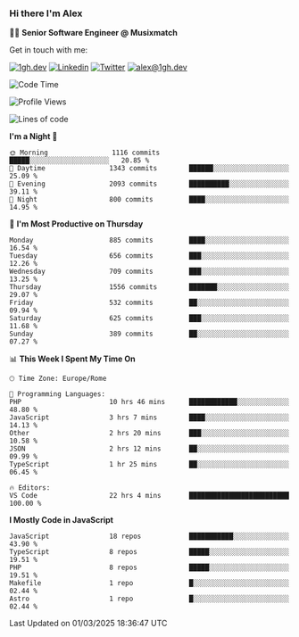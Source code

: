 ### Hi there I'm Alex

👨‍💻 __Senior Software Engineer @ Musixmatch__

Get in touch with me:

[![1gh.dev](https://img.shields.io/static/v1?label=1gh.dev&message=%20&color=red&logo=&style=flat-square&logoColor=white)](https://www.1gh.dev/)
[![Linkedin](https://img.shields.io/static/v1?label=Linkedin&message=%20&color=blue&logo=Linkedin&style=flat-square&logoColor=white)](https://linkedin.com/in/alexghirelli)
[![Twitter](https://img.shields.io/static/v1?label=Twitter&message=%20&color=blue&logo=Twitter&style=flat-square&logoColor=white)](https://twitter.com/alexGhirelli)
[![alex@1gh.dev](https://img.shields.io/static/v1?label=alex@1gh.dev&message=%20&color=red&logo=gmail&style=flat-square&logoColor=white)](mailto:alex@1gh.dev)

<!--START_SECTION:waka-->
![Code Time](http://img.shields.io/badge/Code%20Time-8%2C290%20hrs%2054%20mins-blue)

![Profile Views](http://img.shields.io/badge/Profile%20Views-5-blue)

![Lines of code](https://img.shields.io/badge/From%20Hello%20World%20I%27ve%20Written-19.8%20million%20lines%20of%20code-blue)

**I'm a Night 🦉** 

```text
🌞 Morning                1116 commits        █████░░░░░░░░░░░░░░░░░░░░   20.85 % 
🌆 Daytime                1343 commits        ██████░░░░░░░░░░░░░░░░░░░   25.09 % 
🌃 Evening                2093 commits        ██████████░░░░░░░░░░░░░░░   39.11 % 
🌙 Night                  800 commits         ████░░░░░░░░░░░░░░░░░░░░░   14.95 % 
```
📅 **I'm Most Productive on Thursday** 

```text
Monday                   885 commits         ████░░░░░░░░░░░░░░░░░░░░░   16.54 % 
Tuesday                  656 commits         ███░░░░░░░░░░░░░░░░░░░░░░   12.26 % 
Wednesday                709 commits         ███░░░░░░░░░░░░░░░░░░░░░░   13.25 % 
Thursday                 1556 commits        ███████░░░░░░░░░░░░░░░░░░   29.07 % 
Friday                   532 commits         ██░░░░░░░░░░░░░░░░░░░░░░░   09.94 % 
Saturday                 625 commits         ███░░░░░░░░░░░░░░░░░░░░░░   11.68 % 
Sunday                   389 commits         ██░░░░░░░░░░░░░░░░░░░░░░░   07.27 % 
```


📊 **This Week I Spent My Time On** 

```text
🕑︎ Time Zone: Europe/Rome

💬 Programming Languages: 
PHP                      10 hrs 46 mins      ████████████░░░░░░░░░░░░░   48.80 % 
JavaScript               3 hrs 7 mins        ████░░░░░░░░░░░░░░░░░░░░░   14.13 % 
Other                    2 hrs 20 mins       ███░░░░░░░░░░░░░░░░░░░░░░   10.58 % 
JSON                     2 hrs 12 mins       ██░░░░░░░░░░░░░░░░░░░░░░░   09.99 % 
TypeScript               1 hr 25 mins        ██░░░░░░░░░░░░░░░░░░░░░░░   06.45 % 

🔥 Editors: 
VS Code                  22 hrs 4 mins       █████████████████████████   100.00 % 
```

**I Mostly Code in JavaScript** 

```text
JavaScript               18 repos            ███████████░░░░░░░░░░░░░░   43.90 % 
TypeScript               8 repos             █████░░░░░░░░░░░░░░░░░░░░   19.51 % 
PHP                      8 repos             █████░░░░░░░░░░░░░░░░░░░░   19.51 % 
Makefile                 1 repo              █░░░░░░░░░░░░░░░░░░░░░░░░   02.44 % 
Astro                    1 repo              █░░░░░░░░░░░░░░░░░░░░░░░░   02.44 % 
```




 Last Updated on 01/03/2025 18:36:47 UTC
<!--END_SECTION:waka-->
